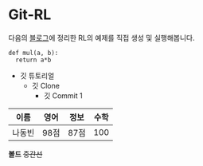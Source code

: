 # Git-RL 
다음의 [블로그](https://minje-seok.github.io)에 정리한 RL의 예제를 직접 생성 및 실행해봅니다. 

```
def mul(a, b):
  return a*b
```

* 깃 튜토리얼
  * 깃 Clone
    * 깃 Commit 1

이름|영어|정보|수학
---|---|---|---
나동빈|98점|87점|100

**볼드** ~~중간선~~

